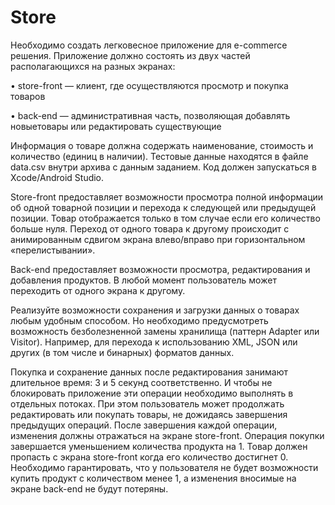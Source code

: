 # Store
Необходимо создать легковесное приложение для e-commerce решения. Приложение должно состоять из двух частей располагающихся на разных экранах:


• store-front — клиент, где осуществляются просмотр и покупка товаров

• back-end — административная часть, позволяющая добавлять новыетовары или редактировать существующие


Информация о товаре должна содержать наименование, стоимость и количество (единиц в наличии). Тестовые данные находятся в файле data.csv внутри архива с данным заданием. Код должен запускаться в Xcode/Android Studio.


Store-front предоставляет возможности просмотра полной информации об одной товарной позиции и перехода к следующей или предыдущей позиции. Товар отображается только в том случае если его количество больше нуля. Переход от одного товара к другому происходит с анимированным сдвигом экрана влево/вправо при горизонтальном «перелистывании».


Back-end предоставляет возможности просмотра, редактирования и добавления продуктов.
В любой момент пользователь может переходить от одного экрана к другому.


Реализуйте возможности сохранения и загрузки данных о товарах любым удобным способом. Но необходимо предусмотреть возможность безболезненной замены хранилища (паттерн Adapter или Visitor). Например, для перехода к использованию XML, JSON или других (в том числе и бинарных) форматов данных.


Покупка и сохранение данных после редактирования занимают длительное время: 3 и 5 секунд соответственно. И чтобы не блокировать приложение эти операции необходимо выполнять в отдельных потоках. При этом пользователь может продолжать редактировать или покупать товары, не дожидаясь завершения предыдущих операций. После завершения каждой операции, изменения должны отражаться на экране store-front.
Операция покупки завершается уменьшением количества продукта на 1. Товар должен пропасть с экрана store-front когда его количество достигнет 0.
Необходимо гарантировать, что у пользователя не будет возможности купить продукт с количеством менее 1, а изменения вносимые на экране back-end не будут потеряны.
